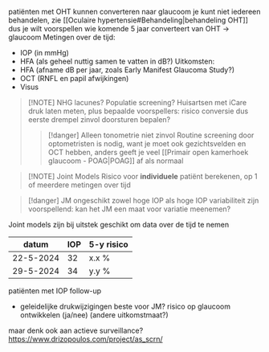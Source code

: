 patiënten met OHT kunnen converteren naar glaucoom
je kunt niet iedereen behandelen, zie [[Oculaire hypertensie#Behandeling|behandeling OHT]] 
dus je wilt voorspellen wie komende 5 jaar converteert van OHT -> glaucoom
Metingen over de tijd:
- IOP (in mmHg)
- HFA (als geheel nuttig samen te vatten in dB?)
Uitkomsten:
- HFA (afname dB per jaar, zoals Early Manifest Glaucoma Study?)
- OCT (RNFL en papil afwijkingen)
- Visus

> [!NOTE] NHG lacunes? Populatie screening?
> Huisartsen met iCare druk laten meten, plus bepaalde voorspellers: risico conversie
> dus eerste drempel zinvol doorsturen bepalen?
> > [!danger] Alleen tonometrie niet zinvol
> Routine screening door optometristen is nodig, want je moet ook gezichtsvelden en OCT hebben, anders geeft je veel [[Primair open kamerhoek glaucoom - POAG|POAG]] af als normaal


> [!NOTE] Joint Models
> Risico voor **individuele** patiënt berekenen, op 1 of meerdere metingen over tijd


> [!danger] JM ongeschikt
> zowel hoge IOP als hoge IOP variabiliteit zijn voorspellend: kan het JM een maat voor variatie meenemen?

Joint models zijn bij uitstek geschikt om data over de tijd te nemen

| datum     | IOP | 5-y risico |
| --------- | --- | ---------- |
| 22-5-2024 | 32  | x.x %      |
| 29-5-2024 | 34  | y.y %      |


patiënten met IOP follow-up
- geleidelijke drukwijzigingen beste voor JM?
risico op glaucoom ontwikkelen (ja/nee)
(andere uitkomstmaat?)

maar denk ook aan actieve surveillance?
https://www.drizopoulos.com/project/as_scrn/
